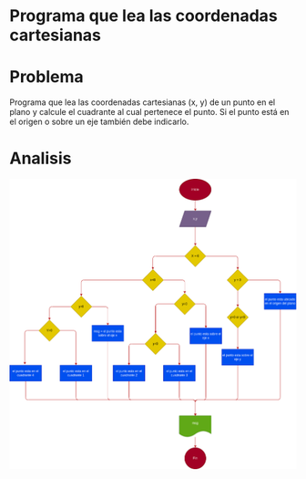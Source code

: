 # Programa que lea las coordenadas cartesianas


# Problema

Programa que lea las coordenadas cartesianas (x, y) de un punto en el
plano y calcule el cuadrante al cual pertenece el punto. Si el punto está en el
origen o sobre un eje también debe indicarlo.

# Analisis
![](diagrama.png)



